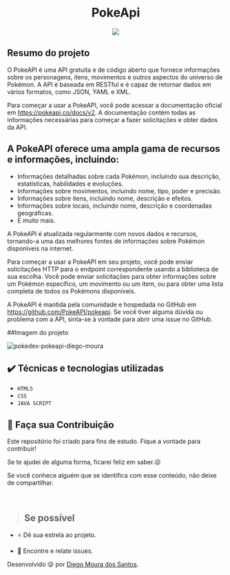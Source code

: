 <h1 align="center"> PokeApi</h1>

<p align="center">
<img src="http://img.shields.io/static/v1?label=STATUS&message=EM%20DESENVOLVIMENTO&color=GREEN&style=for-the-badge"/>
</p>

## Resumo do projeto
O PokeAPI é uma API gratuita e de código aberto que fornece informações sobre os personagens, itens, movimentos e outros aspectos do universo de Pokémon. A API é baseada em RESTful e é capaz de retornar dados em vários formatos, como JSON, YAML e XML.

Para começar a usar a PokeAPI, você pode acessar a documentação oficial em https://pokeapi.co/docs/v2. A documentação contém todas as informações necessárias para começar a fazer solicitações e obter dados da API.

## A PokeAPI oferece uma ampla gama de recursos e informações, incluindo:

- Informações detalhadas sobre cada Pokémon, incluindo sua descrição, estatísticas, habilidades e evoluções.
- Informações sobre movimentos, incluindo nome, tipo, poder e precisão.
- Informações sobre itens, incluindo nome, descrição e efeitos.
- Informações sobre locais, incluindo nome, descrição e coordenadas geográficas.
- E muito mais.

A PokeAPI é atualizada regularmente com novos dados e recursos, tornando-a uma das melhores fontes de informações sobre Pokémon disponíveis na internet.

Para começar a usar a PokeAPI em seu projeto, você pode enviar solicitações HTTP para o endpoint correspondente usando a biblioteca de sua escolha. Você pode enviar solicitações para obter informações sobre um Pokémon específico, um movimento ou um item, ou para obter uma lista completa de todos os Pokémons disponíveis.

A PokeAPI é mantida pela comunidade e hospedada no GitHub em https://github.com/PokeAPI/pokeapi. Se você tiver alguma dúvida ou problema com a API, sinta-se à vontade para abrir uma issue no GitHub.

##Imagem do projeto

![pokedex-pokeapi-diego-moura](https://user-images.githubusercontent.com/107559912/228342172-a6c2e1f9-d020-4ca5-9227-2b46ebc22162.jpeg)


## ✔️ Técnicas e tecnologias utilizadas

- ``HTML5``
- ``CSS``
- ``JAVA SCRIPT``

## 🤝 Faça sua Contribuição
<p>
Este repositório foi criado para fins de estudo. Fique a vontade para contribuir!

Se te ajudei de alguma forma, ficarei feliz em saber.😜

Se você conhece alguém que se identifica com esse conteúdo, não deixe de compartilhar.

</p></br>

> ## Se possível

<p>

- ⭐️ Dê sua estrela ao projeto.

- 🐛 Encontre e relate issues.
</p>

Desenvolvido 😜 por [Diego Moura dos Santos](https://www.linkedin.com/in/diegomouradossantos/).
